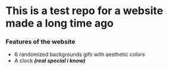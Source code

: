 # This is a test repo for a website made a long time ago

### Features of the website
- 6 randomized backgrounds gifs with aesthetic colors
- A clock **_(real special i know)_**
